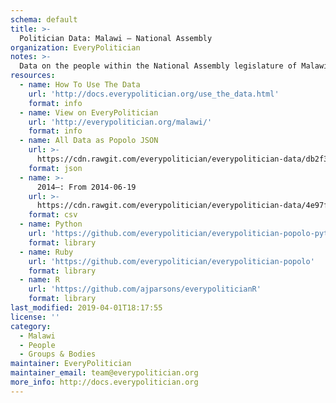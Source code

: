 ```yaml
---
schema: default
title: >-
  Politician Data: Malawi — National Assembly
organization: EveryPolitician
notes: >-
  Data on the people within the National Assembly legislature of Malawi.
resources:
  - name: How To Use The Data
    url: 'http://docs.everypolitician.org/use_the_data.html'
    format: info
  - name: View on EveryPolitician
    url: 'http://everypolitician.org/malawi/'
    format: info
  - name: All Data as Popolo JSON
    url: >-
      https://cdn.rawgit.com/everypolitician/everypolitician-data/db2f3b3ebf577c4ca5beb73fde8ee34cad9668a8/data/Malawi/Assembly/ep-popolo-v1.0.json
    format: json
  - name: >-
      2014–: From 2014-06-19
    url: >-
      https://cdn.rawgit.com/everypolitician/everypolitician-data/4e97fa760e9680a885b92875987c702aced03241/data/Malawi/Assembly/term-2014.csv
    format: csv
  - name: Python
    url: 'https://github.com/everypolitician/everypolitician-popolo-python'
    format: library
  - name: Ruby
    url: 'https://github.com/everypolitician/everypolitician-popolo'
    format: library
  - name: R
    url: 'https://github.com/ajparsons/everypoliticianR'
    format: library
last_modified: 2019-04-01T18:17:55
license: ''
category:
  - Malawi
  - People
  - Groups & Bodies
maintainer: EveryPolitician
maintainer_email: team@everypolitician.org
more_info: http://docs.everypolitician.org
---
```

